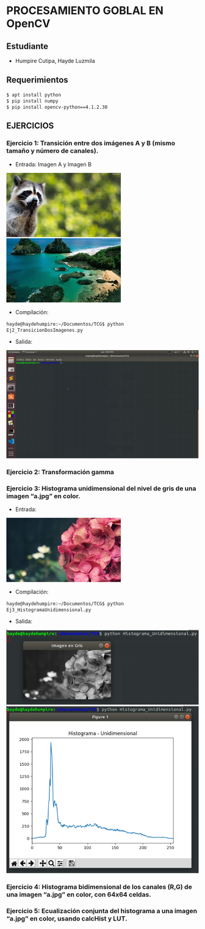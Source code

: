 # PROCESAMIENTO GOBLAL EN OpenCV
## Estudiante
- Humpire Cutipa, Hayde Luzmila

## Requerimientos
```terminal
$ apt install python
$ pip install numpy
$ pip install opencv-python==4.1.2.30
```
## EJERCICIOS

### Ejercicio 1: Transición entre dos imágenes A y B (mismo tamaño y número de canales).

- Entrada: Imagen A y Imagen B

![](Entrada/imagen1.jpg)
![](Entrada/imagen2.jpg)

- Compilación:

```terminal
hayde@haydehumpire:~/Documentos/TCG$ python Ej2_TransicionDosImagenes.py
```

- Salida:

![](Salida/ejercicio3.gif)


### Ejercicio 2: Transformación gamma

### Ejercicio 3: Histograma unidimensional del nivel de gris de una imagen “a.jpg” en color. 

- Entrada: 

![](Entrada/imagen3.jpg)

- Compilación:

```terminal
hayde@haydehumpire:~/Documentos/TCG$ python Ej3_HistogramaUnidimensional.py
```

- Salida:

![](Salida/ejercicio3_1.png)
![](Salida/imagen3_2.png)


### Ejercicio 4: Histograma bidimensional de los canales (R,G) de una imagen “a.jpg” en color, con 64x64 celdas. 

### Ejercicio 5: Ecualización conjunta del histograma a una imagen “a.jpg” en color, usando calcHist y LUT.
